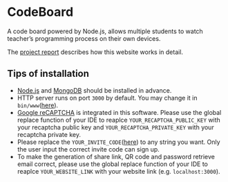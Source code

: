 # CodeBoard

A code board powered by Node.js, allows multiple students to watch teacher’s programming process on their own devices.

The [project report](https://github.com/liao-victor/CodeBoard/blob/main/codeboard_report.pdf) describes how this website works in detail.

## Tips of installation
* [Node.js](https://nodejs.org/en/download/package-manager/) and [MongoDB](https://docs.mongodb.com/manual/administration/install-community/) should be installed in advance. 
* HTTP server runs on port `3000` by default. You may change it in `bin/www`([here](/bin/www.js#L15)).
* [Google reCAPTCHA](https://developers.google.com/recaptcha/docs/invisible) is integrated in this software. Please use the global replace function of your IDE to reaplce `YOUR_RECAPTCHA_PUBLIC_KEY` with your recaptcha public key and `YOUR_RECAPTCHA_PRIVATE_KEY` with your recaptcha private key.
* Please replace the `YOUR_INVITE_CODE`([here](/routes/index.js#L11)) to any string you want. Only the user input the correct invite code can sign up.
* To make the generation of share link, QR code and password retrieve email correct, please use the global replace function of your IDE to reaplce `YOUR_WEBSITE_LINK` with your website link (e.g. `localhost:3000`).
